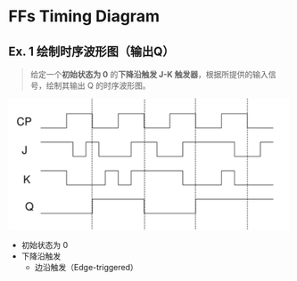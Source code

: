 
# FFs Timing Diagram

## Ex. 1 绘制时序波形图（输出Q）

> 给定一个**初始状态为 0** 的**下降沿触发 J-K 触发器**，根据所提供的输入信号，绘制其输出 Q 的时序波形图。

![](attachments/td.png)

- 初始状态为 0
- 下降沿触发
	- 边沿触发（Edge-triggered）

